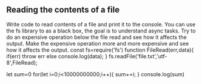 ## Reading the contents of a file

Write code to read contents of a file and print it to the console. 
You can use the fs library to as a black box, the goal is to understand async tasks. 
Try to do an expensive operation below the file read and see how it affects the output. 
Make the expensive operation more and more expensive and see how it affects the output. 
const fs=require('fs')
function FileRead(err,data){
    if(err) throw err
    else console.log(data);
}
fs.readFile('file.txt','utf-8',FileRead);

let sum=0
for(let i=0;i<10000000000;i++){
    sum+=i;
}
console.log(sum)
